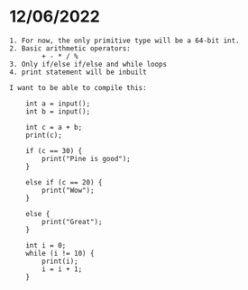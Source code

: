 <h1>12/06/2022</h1>

    1. For now, the only primitive type will be a 64-bit int.
    2. Basic arithmetic operators:
            + - * / %
    3. Only if/else if/else and while loops
    4. print statement will be inbuilt

    I want to be able to compile this:
        
        int a = input();
        int b = input();

        int c = a + b;
        print(c);
        
        if (c == 30) {
            print("Pine is good");
        }

        else if (c == 20) {
            print("Wow");
        }

        else {
            print("Great");
        }

        int i = 0;
        while (i != 10) {
            print(i);
            i = i + 1;
        }
